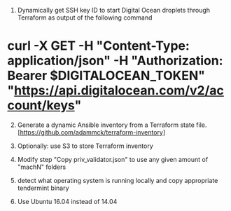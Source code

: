  1. Dynamically get SSH key ID to start Digital Ocean droplets through Terraform as output of the following command
# curl -X GET -H "Content-Type: application/json" -H "Authorization: Bearer $DIGITALOCEAN_TOKEN" "https://api.digitalocean.com/v2/account/keys"

 2. Generate a dynamic Ansible inventory from a Terraform state file. [https://github.com/adammck/terraform-inventory]

 3. Optionally: use S3 to store Terraform inventory

 4. Modify step "Copy priv_validator.json" to use any given amount of "machN" folders

 5. detect what operating system is running locally and copy appropriate tendermint binary

 6. Use Ubuntu 16.04 instead of 14.04
